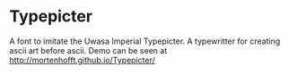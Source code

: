 Typepicter
==========

A font to imitate the Uwasa Imperial Typepicter. A typewritter for creating ascii art before ascii. Demo can be seen at http://mortenhofft.github.io/Typepicter/
